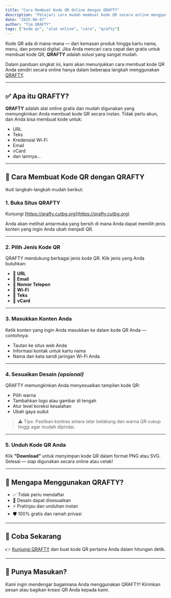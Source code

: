```yaml
---
title: "Cara Membuat Kode QR Online dengan QRAFTY"
description: "Pelajari cara mudah membuat kode QR secara online menggunakan QRAFTY. Tidak perlu mendaftar — cepat, gratis, dan dapat disesuaikan."
date: "2025-06-07"
author: "Tim QRAFTY"
tags: ["kode qr", "alat online", "cara", "qrafty"]
---
```


Kode QR ada di mana-mana — dari kemasan produk hingga kartu nama, menu, dan promosi digital. Jika Anda mencari cara cepat dan gratis untuk membuat kode QR, **QRAFTY** adalah solusi yang sangat mudah.

Dalam panduan singkat ini, kami akan menunjukkan cara membuat kode QR Anda sendiri secara online hanya dalam beberapa langkah menggunakan [QRAFTY](https://qrafty.cutbg.org).

---

## ✅ Apa itu QRAFTY?

**QRAFTY** adalah alat online gratis dan mudah digunakan yang memungkinkan Anda membuat kode QR secara instan. Tidak perlu akun, dan Anda bisa membuat kode untuk:

- URL
- Teks
- Kredensial Wi-Fi
- Email
- vCard
- dan lainnya...

---

## 🚀 Cara Membuat Kode QR dengan QRAFTY

Ikuti langkah-langkah mudah berikut:

### 1. Buka Situs QRAFTY

Kunjungi [https://qrafty.cutbg.org](https://qrafty.cutbg.org)

Anda akan melihat antarmuka yang bersih di mana Anda dapat memilih jenis konten yang ingin Anda ubah menjadi QR.

---

### 2. Pilih Jenis Kode QR

QRAFTY mendukung berbagai jenis kode QR. Klik jenis yang Anda butuhkan:

- 🔗 **URL**
- 📧 **Email**
- 📱 **Nomor Telepon**
- 📶 **Wi-Fi**
- 💬 **Teks**
- 👤 **vCard**

---

### 3. Masukkan Konten Anda

Ketik konten yang ingin Anda masukkan ke dalam kode QR Anda — contohnya:

- Tautan ke situs web Anda
- Informasi kontak untuk kartu nama
- Nama dan kata sandi jaringan Wi-Fi Anda

---

### 4. Sesuaikan Desain *(opsional)*

QRAFTY memungkinkan Anda menyesuaikan tampilan kode QR:

- Pilih warna
- Tambahkan logo atau gambar di tengah
- Atur level koreksi kesalahan
- Ubah gaya sudut

> ⚠️ Tips: Pastikan kontras antara latar belakang dan warna QR cukup tinggi agar mudah dipindai.

---

### 5. Unduh Kode QR Anda

Klik **"Download"** untuk menyimpan kode QR dalam format PNG atau SVG. Selesai — siap digunakan secara online atau cetak!

---

## 🎯 Mengapa Menggunakan QRAFTY?

- ✅ Tidak perlu mendaftar
- 🎨 Desain dapat disesuaikan
- ⚡ Pratinjau dan unduhan instan
- 🛡️ 100% gratis dan ramah privasi

---

## 🔗 Coba Sekarang

👉 [Kunjungi QRAFTY](https://qrafty.cutbg.org) dan buat kode QR pertama Anda dalam hitungan detik.

---

## 💬 Punya Masukan?

Kami ingin mendengar bagaimana Anda menggunakan QRAFTY! Kirimkan pesan atau bagikan kreasi QR Anda kepada kami.
